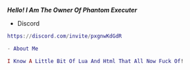***Hello! I Am The Owner Of Phantom Executer***

- Discord 

```lua
https://discord.com/invite/pxgnwKdGdR

- About Me

I Know A Little Bit Of Lua And Html That All Now Fuck Of!
